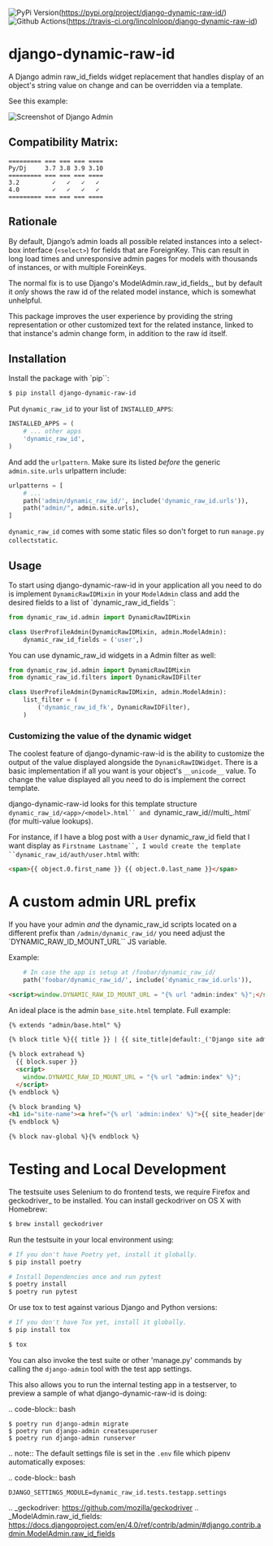 ![PyPi Version](https://img.shields.io/pypi/v/django-dynamic-raw-id.svg)(https://pypi.org/project/django-dynamic-raw-id/)
![Github Actions](https://github.com/lincolnloop/django-dynamic-raw-id/actions/workflows/test.yml/badge.svg)(https://travis-ci.org/lincolnloop/django-dynamic-raw-id)

# django-dynamic-raw-id

A Django admin raw_id_fields widget replacement that handles display of an object's
string value on change and can be overridden via a template.

See this example:

<img src="https://d.pr/i/1kv7d.png" style="max-height: 500px;" alt="Screenshot of Django Admin"/>

## Compatibility Matrix:

```
========= === === === ====
Py/Dj     3.7 3.8 3.9 3.10
========= === === === ====
3.2         ✓   ✓   ✓   ✓
4.0         ✓   ✓   ✓   ✓
========= === === === ====
```

## Rationale

By default, Django’s admin loads all possible related instances into a select-box
interface (`<select>`) for fields that are ForeignKey. This can result in long load
times and unresponsive admin pages for models with thousands of instances, or with
multiple ForeinKeys.

The normal fix is to use Django's ModelAdmin.raw_id_fields_, but by default it
*only* shows the raw id of the related model instance, which is somewhat unhelpful.

This package improves the user experience by providing the string representation or
other customized text for the related instance, linked to that instance's admin
change form, in addition to the raw id itself.

## Installation

Install the package with `pip``:

```bash
$ pip install django-dynamic-raw-id
```

Put `dynamic_raw_id` to your list of `INSTALLED_APPS`:

```python
INSTALLED_APPS = (
    # ... other apps
    'dynamic_raw_id',
)
```

And add the `urlpattern`. Make sure its listed *before* the generic `admin.site.urls`
urlpattern include:

```python
urlpatterns = [
    # ...
    path('admin/dynamic_raw_id/', include('dynamic_raw_id.urls')),
    path("admin/", admin.site.urls),
]
```


`dynamic_raw_id` comes with some static files so don't forget to run
`manage.py collectstatic`.

## Usage

To start using django-dynamic-raw-id in your application all you need to do is
implement `DynamicRawIDMixin` in your  `ModelAdmin` class and add the desired
fields to a list of `dynamic_raw_id_fields``:

```python
from dynamic_raw_id.admin import DynamicRawIDMixin

class UserProfileAdmin(DynamicRawIDMixin, admin.ModelAdmin):
    dynamic_raw_id_fields = ('user',)
```

You can use dynamic_raw_id widgets in a Admin filter as well:

```python
from dynamic_raw_id.admin import DynamicRawIDMixin
from dynamic_raw_id.filters import DynamicRawIDFilter

class UserProfileAdmin(DynamicRawIDMixin, admin.ModelAdmin):
    list_filter = (
        ('dynamic_raw_id_fk', DynamicRawIDFilter),
    )
```

### Customizing the value of the dynamic widget

The coolest feature of django-dynamic-raw-id is the ability to customize the output
of the value displayed alongside the `DynamicRawIDWidget`.  There is a basic
implementation if all you want is your object's `__unicode__` value. To change
the value displayed all you need to do is implement the correct template.

django-dynamic-raw-id looks for this template structure `dynamic_raw_id/<app>/<model>.html``
and `dynamic_raw_id/<app>/multi_<model>.html` (for multi-value lookups).

For instance, if I have a blog post with a `User` dynamic_raw_id field that I want
display as `Firstname Lastname``, I would create the template
``dynamic_raw_id/auth/user.html` with:

```html
<span>{{ object.0.first_name }} {{ object.0.last_name }}</span>
```



A custom admin URL prefix
=========================

If you have your admin *and* the dynamic_raw_id scripts located on a different
prefix than `/admin/dynamic_raw_id/` you need adjust the `DYNAMIC_RAW_ID_MOUNT_URL``
JS variable.

Example:

```python
    # In case the app is setup at /foobar/dynamic_raw_id/
    path('foobar/dynamic_raw_id/', include('dynamic_raw_id.urls')),
```

```html
<script>window.DYNAMIC_RAW_ID_MOUNT_URL = "{% url "admin:index" %}";</script>
```

An ideal place is the admin `base_site.html` template. Full example:

```html
{% extends "admin/base.html" %}

{% block title %}{{ title }} | {{ site_title|default:_('Django site admin') }}{% endblock %}

{% block extrahead %}
  {{ block.super }}
  <script>
    window.DYNAMIC_RAW_ID_MOUNT_URL = "{% url "admin:index" %}";
  </script>
{% endblock %}

{% block branding %}
<h1 id="site-name"><a href="{% url 'admin:index' %}">{{ site_header|default:_('Django administration') }}</a></h1>
{% endblock %}

{% block nav-global %}{% endblock %}
```

Testing and Local Development
=============================

The testsuite uses Selenium to do frontend tests, we require Firefox and
geckodriver_ to be installed. You can install geckodriver on OS X with
Homebrew:

```bash
$ brew install geckodriver
```

Run the testsuite in your local environment using:

```bash
# If you don't have Poetry yet, install it globally.
$ pip install poetry

# Install Dependencies once and run pytest
$ poetry install
$ poetry run pytest
```

Or use tox to test against various Django and Python versions:

```bash
# If you don't have Tox yet, install it globally.
$ pip install tox

$ tox
```

You can also invoke the test suite or other 'manage.py' commands by calling
the `django-admin` tool with the test app settings.

This also allows you to run the internal testing app in a testserver, to
preview a sample of what django-dynamic-raw-id is doing:

.. code-block:: bash

    $ poetry run django-admin migrate
    $ poetry run django-admin createsuperuser
    $ poetry run django-admin runserver

.. note:: The default settings file is set in the `.env` file which
   pipenv automatically exposes:

.. code-block:: bash

    DJANGO_SETTINGS_MODULE=dynamic_raw_id.tests.testapp.settings


.. _geckodriver: https://github.com/mozilla/geckodriver
.. _ModelAdmin.raw_id_fields: https://docs.djangoproject.com/en/4.0/ref/contrib/admin/#django.contrib.admin.ModelAdmin.raw_id_fields
